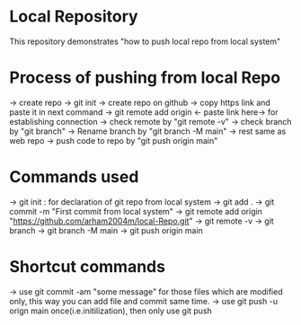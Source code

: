 # Local Repository
This repository demonstrates "how to push local repo from local system"
# Process of pushing from local Repo
-> create repo
-> git init
-> create repo on github
-> copy https link and paste it in next command
-> git remote add origin <- paste link here-> for establishing connection
-> check remote by "git remote -v"
-> check branch by "git branch"
-> Rename branch by "git branch -M main"
-> rest same as web repo
-> push code to repo by "git push origin main"
# Commands used
-> git init : for declaration of git repo from local system
-> git add .
-> git commit -m "First commit from local system"
-> git remote add origin "https://github.com/arham2004m/local-Repo.git"
-> git remote -v
-> git branch
-> git branch -M main
-> git push origin main
# Shortcut commands
-> use git commit -am "some message" for those files which are modified only, this way you can add file and commit same time.
-> use git push -u orign main once(i.e.initilization), then only use git push